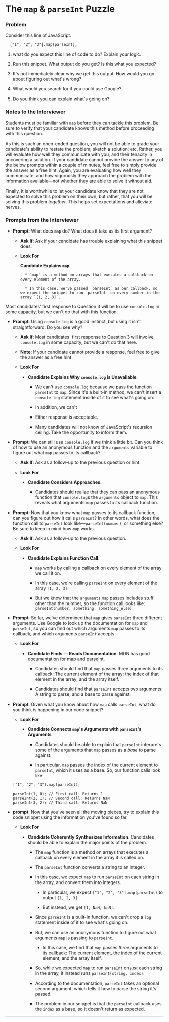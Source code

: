 # The `map` & `parseInt` Puzzle

### Problem

Consider this line of JavaScript.

```
  ["1", "2", "3"].map(parseInt);
```

1. what do you expect this line of code to do? Explain your logic.

2. Run this snippet. What output do you get? Is this what you expected?

3. It's not immediately clear why we get this output. How would you go about figuring out what's wrong?

4. What would you search for if you could use Google?

5. Do you think you can explain what's going on?

### Notes to the Interviewer

Students must be familiar with `map` before they  can tackle this problem. Be sure to verify that your candidate knows this method before proceeding with this question.

As this is such an open-ended question, you will not be able to grade your candidate's ability to restate the problem; sketch a solution; etc. Rather, you will evaluate how well they communicate with you, and their tenacity in uncovering a solution. If your candidate cannot provide the answer to any of the below prompts within a couple of minutes, feel free to simply provide the answer as a free hint. Again, you are evaluating how well they communicate, and how vigorously they approach the problem with the information available—not whether they are able to solve it without aid.

Finally, it is worthwhile to let your candidate know that they are not expected to solve this problem on their own, but rather, that you will be solving this problem _together_. This helps set expectations and alleviate nerves.

### Prompts from the Interviewer

* **Prompt**: What does `map` do? What does it take as its first argument?

  * **Ask If**: Ask if your candidate has trouble explaining what this snippet does.

  * **Look For**

      **Candidate Explains `map`**.

    ```
      * `map` is a method on arrays that executes a callback on every element of the array.

      * In this case, we've passed `parseInt` as our callback, so we expect the snippet to run `parseInt` on every number in the array `[1, 2, 3]`.
    ```

Most candidates' first response to Question 3 will be to use `console.log` in some capacity, but we can't do that with this function.

* **Prompt**: Using `console.log` is a good instinct, but using it isn't straightforward. Do you see why?

  * **Ask If**: Most candidates' first response to Question 3 will involve `console.log` in some capacity, but we can't do that here.

  * **Note**: If your candidate cannot provide a response, feel free to give the answer as a free hint.

  * **Look For**

    * **Candidate Explains Why `console.log` is Unavailable**.

      * We can't use `console.log` because we pass the function `parseInt` to `map`. Since it's a built-in method, we can't insert a `console.log` statement inside of it to see what's going on.

      * In addition, we can't

      * Either response is acceptable.

      * Many candidates will not know of JavaScript's recursion ceiling. Take the opportunity to inform them.

* **Prompt**: We can still use `console.log` if we think a little bit. Can you think of how to use an anonymous function and the `arguments` variable to figure out what `map` passes to its callback?

  * **Ask If**: Ask as a follow-up to the previous question or hint.

  * **Look For**

    * **Candidate Considers Approaches**.

      * Candidates should realize that they can pass an anonymous function that `console.log`s the `arguments` object to `map`. This reveals what arguments `map` passes to its callback function.

* **Prompt**: Now that you know what `map` passes to its callback function, can you figure out how it calls `parseInt`? In other words, what does the function call to `parseInt` look like—`parseInt(number)`, or something else? Be sure to keep in mind how `map` works.

  * **Ask If**: Ask as a follow-up to the previous question.

  * **Look For**

    * **Candidate Explains Function Call**.

      * `map` works by calling a callback on every element of the array we call it on.

      * In this case, we're calling `parseInt` on every element of the array `[1, 2, 3]`.

      * But we know that the `arguments` `map` passes includes stuff other than the number, so the function call looks like: `parseInt(number, something, something_else)`

* **Prompt**: So far, we've determined that `map` gives `parseInt` three different arguments. Use Google to look up the documentation for `map` and `parseInt`, so you can find out which arguments `map` passes to its callback, and which arguments `parseInt` accepts.

  * **Look For**

    * **Candidate Finds — Reads Documentation**. MDN has good documentation for [map](https://developer.mozilla.org/en-US/docs/Web/JavaScript/Reference/Global_Objects/Array/map?v=example) and [parseInt](https://developer.mozilla.org/en-US/docs/Web/JavaScript/Reference/Global_Objects/parseInt).

      * Candidates should find that `map` passes three arguments to its callback: The current element of the array; the index of that element in the array; and the array itself.

      * Candidates should find that `parseInt` accepts two arguments: A string to parse, and a base to parse against.

* **Prompt**. Given what you know about how `map` calls `parseInt`, what do you think is happening in our code snippet?

  * **Look For**

    * **Candidate Connects `map`'s Arguments with `parseInt`'s Arguments**

      * Candidates should be able to explain that `parseInt` interprets some of the arguments that `map` passes as a _base_ to parse against.

      * In particular, `map` passes the index of the current element to `parseInt`, which it uses as a base. So, our function calls look like:

  ```
  ["1", "2", "3"].map(parseInt);

  parseInt(1, 0); // First call: Returns 1
  parseInt(2, 1); // Second call: Returns NaN
  parseInt(3, 2); // Third call: Returns NaN
  ```

* **prompt**. Now that you've seen all the moving pieces, try to explain this code snippet using the information you've found so far.

  * **Look For**

    * **Candidate Coherently Synthesizes Information**. Candidates should be able to explain the major points of the problem.

      * The `map` function is a method on arrays that executes a callback on every element in the array it is called on.

      * The `parseInt` function converts a string to an integer.

      * In this case, we expect `map` to run `parseInt` on each string in the array, and convert them into integers.

        * In particular, we expect `["1", "2", "3"].map(parseInt)` to output `[1, 2, 3]`.

        * But instead, we get `[1, NaN, NaN]`.

      * Since `parseInt` is a built-in function, we can't drop a `log` statement inside of it to see what's going on.

      * But, we can use an anonymous function to figure out what arguments `map` is passing to `parseInt`.

        * In this case, we find that `map` passes _three_ arguments to its callback: The current element, the index of the current element, and the array itself.

      * So, while we expected `map` to run `parseInt` on _just_ each string in the array, it instead runs `parseInt(string, index)`.

      * According to the documentation, `parseInt` takes an optional second argument, which tells it how to parse the string it's passed.

      * The problem in our snippet is that the `parseInt` callback uses the `index` as a base, so it doesn't return as expected.

- - -

